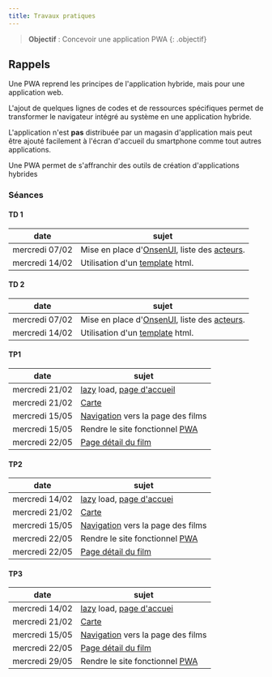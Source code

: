 ```yaml
---
title: Travaux pratiques
---
```


> **Objectif** : Concevoir une application PWA
{: .objectif}

## Rappels

Une PWA reprend les principes de l'application hybride, mais pour une application web.

L'ajout de quelques lignes de codes et de ressources spécifiques permet de transformer le navigateur intégré au système en une application hybride.

L'application n'est **pas** distribuée par un magasin d'application mais peut être ajouté facilement à l'écran d'accueil du smartphone comme tout autres applications.

Une PWA permet de s'affranchir des outils de création d'applications hybrides

<!--
### Séance 0
[Mise en place](seance1/index.html)
-->

### Séances 

#### TD 1

date|sujet
---|---
mercredi 07/02|Mise en place d'[OnsenUI][onsenui], liste des [acteurs][acteurs].
mercredi 14/02|Utilisation d'un [template][template] html.

#### TD 2

date|sujet
---|---
mercredi 07/02|Mise en place d'[OnsenUI][onsenui], liste des [acteurs][acteurs].
mercredi 14/02|Utilisation d'un [template][template] html.

#### TP1

date|sujet
---|---
mercredi 21/02|[lazy][lazy] load, [page d'accueil][accueil]
mercredi 21/02|[Carte][carte]
mercredi 15/05|[Navigation][navigation] vers la page des films
mercredi 15/05|Rendre le site fonctionnel [PWA][pwa]
mercredi 22/05|[Page détail du film](svg)

#### TP2

date|sujet
---|---
mercredi 14/02|[lazy](progressive-web-app/travaux-pratiques/lazy) load, [page d'accuei][accueil]
mercredi 21/02|[Carte][carte]
mercredi 15/05|[Navigation][navigation] vers la page des films
mercredi 22/05|Rendre le site fonctionnel [PWA][pwa]
mercredi 22/05|[Page détail du film](svg)

#### TP3

date|sujet
---|---
mercredi 14/02|[lazy](progressive-web-app/travaux-pratiques/lazy) load, [page d'accuei][accueil]
mercredi 21/02|[Carte](progressive-web-app/travaux-pratiques/carte)
mercredi 15/05|[Navigation][navigation] vers la page des films
mercredi 22/05|[Page détail du film](svg)
mercredi 29/05|Rendre le site fonctionnel [PWA][pwa]

[onsenui]: ./onsenui
[acteurs]: ./acteurs
[template]: ./template
[lazy]: ./lazy
[accueil]: ./accueil
[carte]: ./carte
[navigation]: ./navigation
[pwa]: ./pwa
